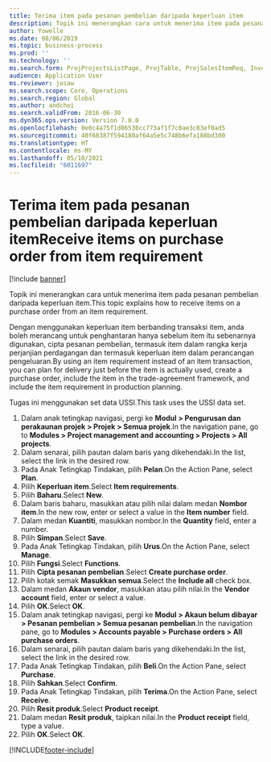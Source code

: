 ```yaml
---
title: Terima item pada pesanan pembelian daripada keperluan item
description: Topik ini menerangkan cara untuk menerima item pada pesanan pembelian daripada keperluan item.
author: Yowelle
ms.date: 08/06/2019
ms.topic: business-process
ms.prod: ''
ms.technology: ''
ms.search.form: ProjProjectsListPage, ProjTable, ProjSalesItemReq, InventItemIdLookupSimple, PurchCreateFromSalesOrder, VendAccountItemLookup, PurchTable, PurchEditLines
audience: Application User
ms.reviewer: josaw
ms.search.scope: Core, Operations
ms.search.region: Global
ms.author: andchoi
ms.search.validFrom: 2016-06-30
ms.dyn365.ops.version: Version 7.0.0
ms.openlocfilehash: 0e0c4a75f1d86538cc773af1f7c0ae3c83ef0ad5
ms.sourcegitcommit: 40f68387f594180af64a5e5c748b6efa188bd300
ms.translationtype: HT
ms.contentlocale: ms-MY
ms.lasthandoff: 05/10/2021
ms.locfileid: "6011697"
---
```

# <a name="receive-items-on-purchase-order-from-item-requirement"></a><span data-ttu-id="d736d-103">Terima item pada pesanan pembelian daripada keperluan item</span><span class="sxs-lookup"><span data-stu-id="d736d-103">Receive items on purchase order from item requirement</span></span>

[!include [banner](../../includes/banner.md)]

<span data-ttu-id="d736d-104">Topik ini menerangkan cara untuk menerima item pada pesanan pembelian daripada keperluan item.</span><span class="sxs-lookup"><span data-stu-id="d736d-104">This topic explains how to receive items on a purchase order from an item requirement.</span></span>

<span data-ttu-id="d736d-105">Dengan menggunakan keperluan item berbanding transaksi item, anda boleh merancang untuk penghantaran hanya sebelum item itu sebenarnya digunakan, cipta pesanan pembelian, termasuk item dalam rangka kerja perjanjian perdagangan dan termasuk keperluan item dalam perancangan pengeluaran.</span><span class="sxs-lookup"><span data-stu-id="d736d-105">By using an item requirement instead of an item transaction, you can plan for delivery just before the item is actually used, create a purchase order, include the item in the trade-agreement framework, and include the item requirement in production planning.</span></span> 

<span data-ttu-id="d736d-106">Tugas ini menggunakan set data USSI.</span><span class="sxs-lookup"><span data-stu-id="d736d-106">This task uses the USSI data set.</span></span>

1. <span data-ttu-id="d736d-107">Dalam anak tetingkap navigasi, pergi ke **Modul > Pengurusan dan perakaunan projek > Projek > Semua projek**.</span><span class="sxs-lookup"><span data-stu-id="d736d-107">In the navigation pane, go to **Modules > Project management and accounting > Projects > All projects**.</span></span>
2. <span data-ttu-id="d736d-108">Dalam senarai, pilih pautan dalam baris yang dikehendaki.</span><span class="sxs-lookup"><span data-stu-id="d736d-108">In the list, select the link in the desired row.</span></span>
3. <span data-ttu-id="d736d-109">Pada Anak Tetingkap Tindakan, pilih **Pelan**.</span><span class="sxs-lookup"><span data-stu-id="d736d-109">On the Action Pane, select **Plan**.</span></span>
4. <span data-ttu-id="d736d-110">Pilih **Keperluan item**.</span><span class="sxs-lookup"><span data-stu-id="d736d-110">Select **Item requirements**.</span></span>
5. <span data-ttu-id="d736d-111">Pilih **Baharu**.</span><span class="sxs-lookup"><span data-stu-id="d736d-111">Select **New**.</span></span>
6. <span data-ttu-id="d736d-112">Dalam baris baharu, masukkan atau pilih nilai dalam medan **Nombor item**.</span><span class="sxs-lookup"><span data-stu-id="d736d-112">In the new row, enter or select a value in the **Item number** field.</span></span>
7. <span data-ttu-id="d736d-113">Dalam medan **Kuantiti**, masukkan nombor.</span><span class="sxs-lookup"><span data-stu-id="d736d-113">In the **Quantity** field, enter a number.</span></span>
8. <span data-ttu-id="d736d-114">Pilih **Simpan**.</span><span class="sxs-lookup"><span data-stu-id="d736d-114">Select **Save**.</span></span>
9. <span data-ttu-id="d736d-115">Pada Anak Tetingkap Tindakan, pilih **Urus**.</span><span class="sxs-lookup"><span data-stu-id="d736d-115">On the Action Pane, select **Manage**.</span></span>
10. <span data-ttu-id="d736d-116">Pilih **Fungsi**.</span><span class="sxs-lookup"><span data-stu-id="d736d-116">Select **Functions**.</span></span>
11. <span data-ttu-id="d736d-117">Pilih **Cipta pesanan pembelian**.</span><span class="sxs-lookup"><span data-stu-id="d736d-117">Select **Create purchase order**.</span></span>
12. <span data-ttu-id="d736d-118">Pilih kotak semak **Masukkan semua**.</span><span class="sxs-lookup"><span data-stu-id="d736d-118">Select the **Include all** check box.</span></span>
13. <span data-ttu-id="d736d-119">Dalam medan **Akaun vendor**, masukkan atau pilih nilai.</span><span class="sxs-lookup"><span data-stu-id="d736d-119">In the **Vendor account** field, enter or select a value.</span></span>
14. <span data-ttu-id="d736d-120">Pilih **OK**.</span><span class="sxs-lookup"><span data-stu-id="d736d-120">Select **OK**.</span></span>
15. <span data-ttu-id="d736d-121">Dalam anak tetingkap navigasi, pergi ke **Modul > Akaun belum dibayar > Pesanan pembelian > Semua pesanan pembelian**.</span><span class="sxs-lookup"><span data-stu-id="d736d-121">In the navigation pane, go to **Modules > Accounts payable > Purchase orders > All purchase orders**.</span></span>
16. <span data-ttu-id="d736d-122">Dalam senarai, pilih pautan dalam baris yang dikehendaki.</span><span class="sxs-lookup"><span data-stu-id="d736d-122">In the list, select the link in the desired row.</span></span>
17. <span data-ttu-id="d736d-123">Pada Anak Tetingkap Tindakan, pilih **Beli**.</span><span class="sxs-lookup"><span data-stu-id="d736d-123">On the Action Pane, select **Purchase**.</span></span>
18. <span data-ttu-id="d736d-124">Pilih **Sahkan**.</span><span class="sxs-lookup"><span data-stu-id="d736d-124">Select **Confirm**.</span></span>
19. <span data-ttu-id="d736d-125">Pada Anak Tetingkap Tindakan, pilih **Terima**.</span><span class="sxs-lookup"><span data-stu-id="d736d-125">On the Action Pane, select **Receive**.</span></span>
20. <span data-ttu-id="d736d-126">Pilih **Resit produk**.</span><span class="sxs-lookup"><span data-stu-id="d736d-126">Select **Product receipt**.</span></span>
21. <span data-ttu-id="d736d-127">Dalam medan **Resit produk**, taipkan nilai.</span><span class="sxs-lookup"><span data-stu-id="d736d-127">In the **Product receipt** field, type a value.</span></span>
22. <span data-ttu-id="d736d-128">Pilih **OK**.</span><span class="sxs-lookup"><span data-stu-id="d736d-128">Select **OK**.</span></span>



[!INCLUDE[footer-include](../../includes/footer-banner.md)]